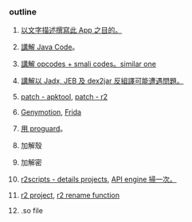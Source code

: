 ### outline

01. [以文字描述撰寫此 App 之目的。](https://github.com/18z/apk-re-forfun/blob/master/02/01.md)

02. [講解 Java Code](https://github.com/18z/apk-re-forfun/blob/master/02/02.md)。

03. [講解 opcodes + smali codes。similar one](https://github.com/18z/apk-re-forfun/blob/master/01.md)

04. [講解以 Jadx, JEB 及 dex2jar 反組譯可能遭遇問題。](https://github.com/18z/re-env/blob/master/reports/candy_corn/roadmap.md)

05. [patch - apktool](https://github.com/18z/apk-re-forfun/blob/master/02/apktool.md), [patch - r2](https://github.com/18z/apk-re-forfun/blob/master/02/patch.md)

06. [Genymotion](https://github.com/18z/apk-re-forfun/blob/master/02/genymotion.md), [Frida](https://github.com/18z/apk-re-forfun/blob/master/02/frida.md)

07. [用 proguard](https://github.com/18z/apk-re-forfun/blob/master/02/proguard.md)。

08. 加解殼

09. 加解密

10. [r2scripts - details projects](http://going.no.where), [API engine 掃一次。](https://github.com/18z/apk-re-forfun/blob/master/02/api-engine.md)

11. [r2 project](https://github.com/18z/apk-re-forfun/blob/master/02/r2project.md), [r2 rename function](https://github.com/18z/apk-re-forfun/blob/master/02/rename-function.md)
    
12. .so file
